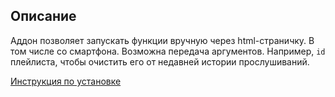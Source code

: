 ## Описание

Аддон позволяет запускать функции вручную через html-страничку. В том числе со смартфона. 
Возможна передача аргументов. Например, `id` плейлиста, чтобы очистить его от недавней истории прослушиваний.

[Инструкция по установке](https://github.com/Chimildic/goofy/discussions/9)